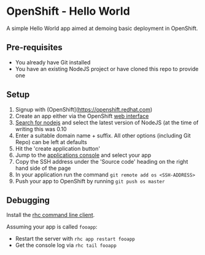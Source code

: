 OpenShift - Hello World
=======================
A simple Hello World app aimed at demoing basic deployment in OpenShift.

Pre-requisites
-------------
* You already have Git installed
* You have an existing NodeJS project or have cloned this repo to provide one

Setup
-----

1. Signup with (OpenShift](https://openshift.redhat.com)
2. Create an app either via the OpenShift [web interface](https://openshift.redhat.com/app/console/application_types)
3. [Search for nodejs](https://openshift.redhat.com/app/console/application_types?search=nodejs) and select the latest version of NodeJS (at the time of writing this was 0.10
4. Enter a suitable domain name + suffix. All other options (including Git Repo) can be left at defaults
5. Hit the 'create application button'
6. Jump to the [applications console](https://openshift.redhat.com/app/console/applications) and select your app
7. Copy the SSH address under the 'Source code' heading on the right hand side of the page
8. In your application run the command `git remote add os <SSH-ADDRESS>`
9. Push your app to OpenShift by running `git push os master`

Debugging
---------
Install the [rhc command line client](https://www.openshift.com/developers/rhc-client-tools-install).

Assuming your app is called `fooapp`:

* Restart the server with `rhc app restart fooapp`
* Get the console log via `rhc tail fooapp`
